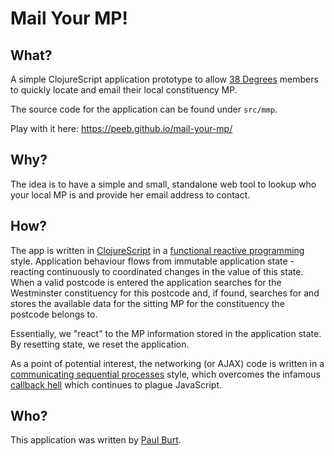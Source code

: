 # Mail Your MP!

## What?

A simple ClojureScript application prototype to allow [38 Degrees][38degrees] members to quickly locate and email their local constituency MP.

The source code for the application can be found under `src/mmp`.

Play with it here: https://peeb.github.io/mail-your-mp/

## Why?

The idea is to have a simple and small, standalone web tool to lookup who your local MP is and provide her email address to contact.

## How?

The app is written in [ClojureScript][cljs] in a [functional reactive programming][frp] style. Application behaviour flows from immutable application state - reacting continuously to coordinated changes in the value of this state. When a valid postcode is entered the application searches for the Westminster constituency for this postcode and, if found, searches for and stores the available data for the sitting MP for the constituency the postcode belongs to. 

Essentially, we "react" to the MP information stored in the application state. By resetting state, we reset the application.

As a point of potential interest, the networking (or AJAX) code is written in a [communicating sequential processes][csp] style, which overcomes the infamous [callback hell][hell] which continues to plague JavaScript.

## Who?

This application was written by [Paul Burt][pycurious].

[38degrees]: http://www.38degrees.org.uk/
[pycurious]: https://twitter.com/pycurious
[cljs]: https://github.com/clojure/clojurescript
[frp]: https://en.wikipedia.org/wiki/Functional_reactive_programming
[csp]: https://en.wikipedia.org/wiki/Communicating_sequential_processes
[hell]: http://callbackhell.com/
